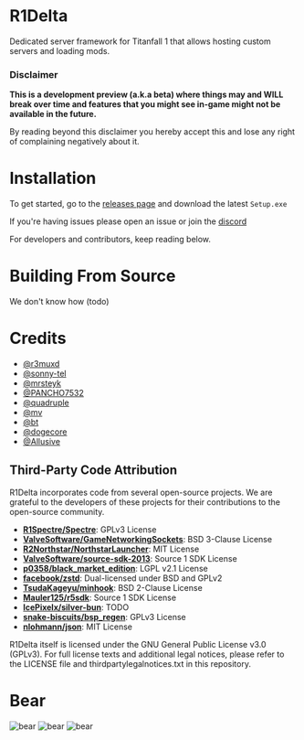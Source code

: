 # R1Delta
Dedicated server framework for Titanfall 1 that allows hosting custom servers and loading mods.

### Disclaimer
**This is a development preview (a.k.a beta) where things may and WILL break over time and features that you might see in-game might not be available in the future.**

By reading beyond this disclaimer you hereby accept this and lose any right of complaining negatively about it.

# Installation
To get started, go to the [releases page](https://github.com/r1delta/r1delta/releases) and download the latest `Setup.exe`

If you're having issues please open an issue or join the [discord](https://discord.gg/zbFCcSM5t7)

For developers and contributors, keep reading below.

# Building From Source
We don't know how (todo)

# Credits
- [@r3muxd](https://github.com/r3muxd)
- [@sonny-tel](https://github.com/sonny-tel)
- [@mrsteyk](https://github.com/mrsteyk)
- [@PANCHO7532](https://github.com/PANCHO7532)
- [@quadruple](https://github.com/quad-damage)
- [@mv](https://github.com/mvoolt)
- [@bt](https://github.com/eepycats)
- [@dogecore](https://github.com/HappyDOGE)
- [@Allusive](https://github.com/AllusiveWheat)

## Third-Party Code Attribution

R1Delta incorporates code from several open-source projects. We are grateful to the developers of these projects for their contributions to the open-source community.

- **[R1Spectre/Spectre](https://github.com/R1Spectre/Spectre)**: GPLv3 License
- **[ValveSoftware/GameNetworkingSockets](https://github.com/ValveSoftware/GameNetworkingSockets)**: BSD 3-Clause License
- **[R2Northstar/NorthstarLauncher](https://github.com/R2Northstar/NorthstarLauncher)**: MIT License
- **[ValveSoftware/source-sdk-2013](https://github.com/ValveSoftware/source-sdk-2013)**: Source 1 SDK License
- **[p0358/black_market_edition](https://github.com/p0358/black_market_edition)**: LGPL v2.1 License
- **[facebook/zstd](https://github.com/facebook/zstd)**: Dual-licensed under BSD and GPLv2
- **[TsudaKageyu/minhook](https://github.com/TsudaKageyu/minhook)**: BSD 2-Clause License
- **[Mauler125/r5sdk](https://github.com/Mauler125/r5sdk)**: Source 1 SDK License
- **[IcePixelx/silver-bun](https://github.com/IcePixelx/silver-bun)**: TODO
- **[snake-biscuits/bsp_regen](https://github.com/snake-biscuits/bsp_regen)**: GPLv3 License
- **[nlohmann/json](https://github.com/nlohmann/json)**: MIT License

R1Delta itself is licensed under the GNU General Public License v3.0 (GPLv3). For full license texts and additional legal notices, please refer to the LICENSE file and thirdpartylegalnotices.txt in this repository.

# Bear
![bear](https://github.com/r1delta/r1delta/assets/37985788/41548f20-0878-4e1e-8538-e9be808fc363)
![bear](https://github.com/r1delta/r1delta/assets/37985788/41548f20-0878-4e1e-8538-e9be808fc363)
![bear](https://github.com/r1delta/r1delta/assets/37985788/41548f20-0878-4e1e-8538-e9be808fc363)
